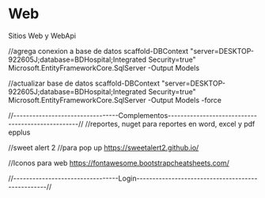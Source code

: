 # Web
Sitios Web y WebApi

//agrega conexion a base de datos
scaffold-DBContext "server=DESKTOP-922605J;database=BDHospital;Integrated Security=true" Microsoft.EntityFrameworkCore.SqlServer -Output Models


//actualizar base de datos
scaffold-DBContext "server=DESKTOP-922605J;database=BDHospital;Integrated Security=true" Microsoft.EntityFrameworkCore.SqlServer -Output Models -force

//---------------------------------Complementos--------------------------------------------------//
//reportes, nuget para reportes en word, excel y pdf
  epplus
  
//sweet alert 2
//para pop up 
https://sweetalert2.github.io/

//Iconos para web
https://fontawesome.bootstrapcheatsheets.com/
  
//---------------------------------Login--------------------------------------------------//
